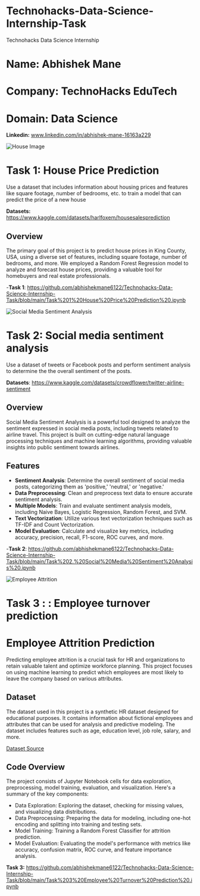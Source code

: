 # Technohacks-Data-Science-Internship-Task
Technohacks Data Science Internship 


# Name: Abhishek Mane 
# Company: TechnoHacks EduTech 
# Domain: Data Science 

**Linkedin:** www.linkedin.com/in/abhishek-mane-16163a229



![House Image](https://th.bing.com/th/id/OIP.MAPE_40DTobKTlf8_DyvggAAAA?pid=ImgDet&rs=1)

# Task 1: House Price Prediction 
Use a dataset that includes information about
housing prices and features like square
footage, number of bedrooms, etc. to train a
model that can predict the price of a new
house

**Datasets:** https://www.kaggle.com/datasets/harlfoxem/housesalesprediction

## Overview

The primary goal of this project is to predict house prices in King County, USA, using a diverse set of features, including square footage, number of bedrooms, and more. We employed a Random Forest Regression model to analyze and forecast house prices, providing a valuable tool for homebuyers and real estate professionals.


-**Task 1**: https://github.com/abhishekmane6122/Technohacks-Data-Science-Internship-Task/blob/main/Task%201%20House%20Price%20Prediction%20.ipynb







![Social Media Sentiment Analysis](https://www.altexsoft.com/media/2018/09/sentiment_analysis.jpg)
# Task 2: Social media sentiment analysis 
Use a dataset of tweets or Facebook posts and
perform sentiment analysis to determine the
the overall sentiment of the posts.

**Datasets**: https://www.kaggle.com/datasets/crowdflower/twitter-airline-sentiment

## Overview

Social Media Sentiment Analysis is a powerful tool designed to analyze the sentiment expressed in social media posts, including tweets related to airline travel. This project is built on cutting-edge natural language processing techniques and machine learning algorithms, providing valuable insights into public sentiment towards airlines.

## Features

- **Sentiment Analysis**: Determine the overall sentiment of social media posts, categorizing them as 'positive,' 'neutral,' or 'negative.'
- **Data Preprocessing**: Clean and preprocess text data to ensure accurate sentiment analysis.
- **Multiple Models**: Train and evaluate sentiment analysis models, including Naive Bayes, Logistic Regression, Random Forest, and SVM.
- **Text Vectorization**: Utilize various text vectorization techniques such as TF-IDF and Count Vectorization.
- **Model Evaluation**: Calculate and visualize key metrics, including accuracy, precision, recall, F1-score, ROC curves, and more.


-**Task 2**: https://github.com/abhishekmane6122/Technohacks-Data-Science-Internship-Task/blob/main/Task%202.%20Social%20Media%20Sentiment%20Analysis%20.ipynb


![Employee Attrition](https://pdancel.github.io/img/portfolio/Employee.png)
# Task 3 : : Employee turnover prediction
# Employee Attrition Prediction

Predicting employee attrition is a crucial task for HR and organizations to retain valuable talent and optimize workforce planning. This project focuses on using machine learning to predict which employees are most likely to leave the company based on various attributes.

## Dataset

The dataset used in this project is a synthetic HR dataset designed for educational purposes. It contains information about fictional employees and attributes that can be used for analysis and predictive modeling. The dataset includes features such as age, education level, job role, salary, and more.

[Dataset Source](https://www.kaggle.com/datasets/pavansubhasht/ibm-hr-analytics-attrition-dataset)

## Code Overview

The project consists of Jupyter Notebook cells for data exploration, preprocessing, model training, evaluation, and visualization. Here's a summary of the key components:

- Data Exploration: Exploring the dataset, checking for missing values, and visualizing data distributions.
- Data Preprocessing: Preparing the data for modeling, including one-hot encoding and splitting into training and testing sets.
- Model Training: Training a Random Forest Classifier for attrition prediction.
- Model Evaluation: Evaluating the model's performance with metrics like accuracy, confusion matrix, ROC curve, and feature importance analysis.


**Task 3:** https://github.com/abhishekmane6122/Technohacks-Data-Science-Internship-Task/blob/main/Task%203%20Employee%20Turnover%20Prediction%20.ipynb


